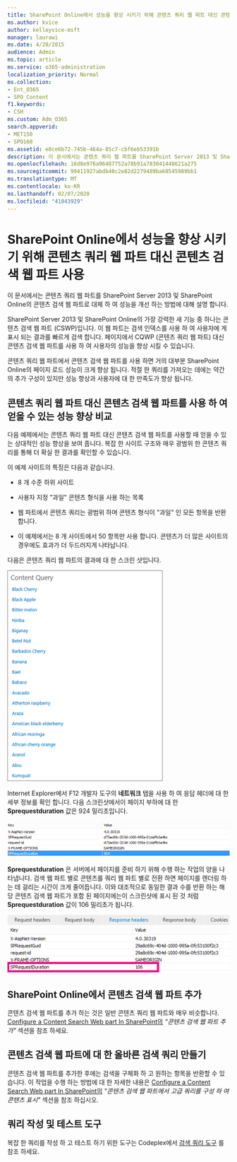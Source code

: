 ```yaml
---
title: SharePoint Online에서 성능을 향상 시키기 위해 콘텐츠 쿼리 웹 파트 대신 콘텐츠 검색 웹 파트 사용
ms.author: kvice
author: kelleyvice-msft
manager: laurawi
ms.date: 4/20/2015
audience: Admin
ms.topic: article
ms.service: o365-administration
localization_priority: Normal
ms.collection:
- Ent_O365
- SPO_Content
f1.keywords:
- CSH
ms.custom: Adm_O365
search.appverid:
- MET150
- SPO160
ms.assetid: e8ce6b72-745b-464a-85c7-cbf6eb53391b
description: 이 문서에서는 콘텐츠 쿼리 웹 파트를 SharePoint Server 2013 및 SharePoint Online의 콘텐츠 검색 웹 파트로 대체 하 여 성능을 개선 하는 방법에 대해 설명 합니다.
ms.openlocfilehash: 16d8e976a96487752a78b91a783041448621a275
ms.sourcegitcommit: 99411927abdb40c2e82d2279489ba60545989bb1
ms.translationtype: MT
ms.contentlocale: ko-KR
ms.lasthandoff: 02/07/2020
ms.locfileid: "41843929"
---
```

# <a name="using-content-search-web-part-instead-of-content-query-web-part-to-improve-performance-in-sharepoint-online"></a>SharePoint Online에서 성능을 향상 시키기 위해 콘텐츠 쿼리 웹 파트 대신 콘텐츠 검색 웹 파트 사용

이 문서에서는 콘텐츠 쿼리 웹 파트를 SharePoint Server 2013 및 SharePoint Online의 콘텐츠 검색 웹 파트로 대체 하 여 성능을 개선 하는 방법에 대해 설명 합니다.
  
SharePoint Server 2013 및 SharePoint Online의 가장 강력한 새 기능 중 하나는 콘텐츠 검색 웹 파트 (CSWP)입니다. 이 웹 파트는 검색 인덱스를 사용 하 여 사용자에 게 표시 되는 결과를 빠르게 검색 합니다. 페이지에서 CQWP (콘텐츠 쿼리 웹 파트) 대신 콘텐츠 검색 웹 파트를 사용 하 여 사용자의 성능을 향상 시킬 수 있습니다.
  
콘텐츠 쿼리 웹 파트에서 콘텐츠 검색 웹 파트를 사용 하면 거의 대부분 SharePoint Online의 페이지 로드 성능이 크게 향상 됩니다. 적절 한 쿼리를 가져오는 데에는 약간의 추가 구성이 있지만 성능 향상과 사용자에 대 한 만족도가 향상 됩니다.
  
## <a name="comparing-the-performance-gain-you-get-from-using-content-search-web-part-instead-of-content-query-web-part"></a>콘텐츠 쿼리 웹 파트 대신 콘텐츠 검색 웹 파트를 사용 하 여 얻을 수 있는 성능 향상 비교

다음 예제에서는 콘텐츠 쿼리 웹 파트 대신 콘텐츠 검색 웹 파트를 사용할 때 얻을 수 있는 상대적인 성능 향상을 보여 줍니다. 복잡 한 사이트 구조와 매우 광범위 한 콘텐츠 쿼리를 통해 더 확실 한 결과를 확인할 수 있습니다.
  
이 예제 사이트의 특징은 다음과 같습니다.
  
- 8 개 수준 하위 사이트
    
- 사용자 지정 "과일" 콘텐츠 형식을 사용 하는 목록
    
- 웹 파트에서 콘텐츠 쿼리는 광범위 하며 콘텐츠 형식이 "과일" 인 모든 항목을 반환 합니다.
    
- 이 예제에서는 8 개 사이트에서 50 항목만 사용 합니다. 콘텐츠가 더 많은 사이트의 경우에도 효과가 더 두드러지게 나타납니다.
    
다음은 콘텐츠 쿼리 웹 파트의 결과에 대 한 스크린 샷입니다.
  
![웹 파트에 대한 콘텐츠 쿼리를 보여 주는 그래픽](media/b3d41f20-dfe5-46ed-9c0a-31057e82de33.png)
  
Internet Explorer에서 F12 개발자 도구의 **네트워크** 탭을 사용 하 여 응답 헤더에 대 한 세부 정보를 확인 합니다. 다음 스크린샷에서이 페이지 부하에 대 한 **Sprequestduration** 값은 924 밀리초입니다. 
  
![924의 요청 기간을 보여 주는 스크린샷](media/343571f2-a249-4de2-bc11-2cee93498aea.png)
  
 **Sprequestduration** 은 서버에서 페이지를 준비 하기 위해 수행 하는 작업의 양을 나타냅니다. 검색 웹 파트 별로 콘텐츠를 쿼리 웹 파트 별로 전환 하면 페이지를 렌더링 하는 데 걸리는 시간이 크게 줄어듭니다. 이와 대조적으로 동일한 결과 수를 반환 하는 해당 콘텐츠 검색 웹 파트가 포함 된 페이지에는이 스크린샷에 표시 된 것 처럼 **Sprequestduration** 값이 106 밀리초가 됩니다. 
  
![106의 요청 기간을 보여 주는 스크린샷](media/b46387ac-660d-4e5e-a11c-cc430e912962.png)
  
## <a name="adding-a-content-search-web-part-in-sharepoint-online"></a>SharePoint Online에서 콘텐츠 검색 웹 파트 추가

콘텐츠 검색 웹 파트를 추가 하는 것은 일반 콘텐츠 쿼리 웹 파트와 매우 비슷합니다. [Configure a Content Search Web part In SharePoint의](https://support.office.com/article/Configure-a-Content-Search-Web-Part-in-SharePoint-0dc16de1-dbe4-462b-babb-bf8338c36c9a) *"콘텐츠 검색 웹 파트 추가"* 섹션을 참조 하세요.
  
## <a name="creating-the-right-search-query-for-your-content-search-web-part"></a>콘텐츠 검색 웹 파트에 대 한 올바른 검색 쿼리 만들기

콘텐츠 검색 웹 파트를 추가한 후에는 검색을 구체화 하 고 원하는 항목을 반환할 수 있습니다. 이 작업을 수행 하는 방법에 대 한 자세한 내용은 [Configure a Content Search Web part In SharePoint의](https://support.office.com/article/Configure-a-Content-Search-Web-Part-in-SharePoint-0dc16de1-dbe4-462b-babb-bf8338c36c9a) *"콘텐츠 검색 웹 파트에서 고급 쿼리를 구성 하 여 콘텐츠 표시"* 섹션을 참조 하십시오.
  
## <a name="query-building-and-testing-tool"></a>쿼리 작성 및 테스트 도구

복잡 한 쿼리를 작성 하 고 테스트 하기 위한 도구는 Codeplex에서 [검색 쿼리 도구](https://sp2013searchtool.codeplex.com/) 를 참조 하세요. 
  

